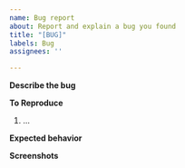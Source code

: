 ```yaml
---
name: Bug report
about: Report and explain a bug you found
title: "[BUG]"
labels: Bug
assignees: ''

---
```


**Describe the bug**
<!-- A clear and concise description of what the bug is. -->

**To Reproduce**
<!-- Steps to reproduce the behavior : -->
1.  ...

**Expected behavior**
<!-- A clear and concise description of what you expected to happen. -->

**Screenshots**
<!-- If applicable, add screenshots to help explain your problem. -->
